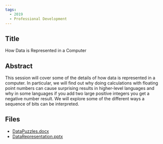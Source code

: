```yaml
---
tags:
  - 2019
  - Professional Development
---
```

    
## Title

How Data is Represented in a Computer

## Abstract

This session will cover some of the details of how data is represented in a computer. In particular, we will find out why doing calculations with floating point numbers can cause surprising results in higher-level languages and why in some languages if you add two large positive integers you get a negative number result. We will explore some of the different ways a sequence of bits can be interpreted.

## Files

- [DataPuzzles.docx](https://www.russellgordon.ca/acse/cemc-cse-resources/resources/2019/Sandy_Graham/DataPuzzles.docx)
- [DataRepresentation.pptx](https://www.russellgordon.ca/acse/cemc-cse-resources/resources/2019/Sandy_Graham/DataRepresentation.pptx)

